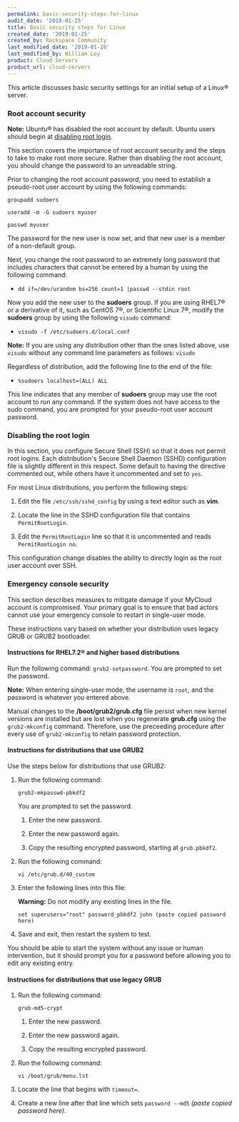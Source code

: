```yaml
---
permalink: basic-security-steps-for-linux
audit_date: '2019-01-25'
title: Basic security steps for Linux
created_date: '2019-01-25'
created_by: Rackspace Community
last_modified_date: '2019-01-28'
last_modified_by: William Loy
product: Cloud Servers
product_url: cloud-servers
---
```


This article discusses basic security settings for an initial setup of a Linux&reg; server.


### Root account security

**Note:** Ubuntu&reg; has disabled the root account by default. Ubuntu users should begin at [disabling root login](#disabling-root-login).

This section covers the importance of root account security and the steps to take to make root more secure.
Rather than disabling the root account, you should change the password to an unreadable string.

Prior to changing the root account password, you need to establish a pseudo-root user account by using the following commands:

  `groupadd sudoers`

  `useradd -m -G sudoers myuser`

  `passwd myuser`

The password for the new user is now set, and that new user is a member of a non-default group.

Next, you change the root password to an extremely long password that includes characters that cannot be entered by a human by using the following command:

- ```dd if=/dev/urandom bs=256 count=1 |passwd --stdin root```

Now you add the new user to the **sudoers** group. If you are using RHEL7&reg; or a derivative of it, such as CentOS 7&reg;, or Scientific Linux 7&reg;, modify the **sudoers** group by using the following ```visudo``` command:

- ```visudo -f /etc/sudoers.d/local.conf```

**Note:** If you are using any distribution other than the ones listed above, use ```visudo``` without any command line parameters as follows: ```visudo```

Regardless of distribution, add the following line to the end of the file:

- ```%sudoers localhost=(ALL) ALL```

This line indicates that any member of **sudoers** group may use the root account to run any command. If the system does not have access to the sudo command, you are prompted for your pseudo-root user account password.

### Disabling the root login

In this section, you configure Secure Shell (SSH) so that it does not permit root logins. Each distribution's Secure Shell Daemon (SSHD) configuration file is slightly different in this respect. Some default to having the directive commented out, while others have it uncommented and set to ```yes```.

For most Linux distributions, you perform the following steps:

1. Edit the file ```/etc/ssh/sshd_config``` by using a text editor such as **vim**.

2. Locate the line in the SSHD configuration file that contains ```PermitRootLogin```.

3. Edit the ```PermitRootLogin``` line so that it is uncommented and reads ```PermitRootLogin no```.

This configuration change disables the ability to directly login as the root user account over SSH.

### Emergency console security

This section describes measures to mitigate damage if your MyCloud account is compromised. Your primary goal is to ensure that bad actors cannot use your emergency console to restart in single-user mode.

These instructions vary based on whether your distribution uses legacy GRUB or GRUB2 bootloader.

#### Instructions for RHEL7.2&reg; and higher based distributions

Run the following command:  ```grub2-setpassword```. You are prompted to set the password.

**Note:** When entering single-user mode, the username is ```root```, and the password is whatever you entered above.

Manual changes to the **/boot/grub2/grub.cfg** file persist when new kernel versions are installed but are lost when you regenerate **grub.cfg** using the ```grub2-mkconfig``` command. Therefore, use the preceeding procedure after every use of ```grub2-mkconfig``` to retain password protection.

#### Instructions for distributions that use GRUB2

Use the steps below for distributions that use GRUB2:

1. Run the following command: 

   `grub2-mkpasswd-pbkdf2`
    
   You are prompted to set the password.

    1. Enter the new password.

    2. Enter the new password again.

    3. Copy the resulting encrypted password, starting at ```grub.pbkdf2```.

2. Run the following command: 

   `vi /etc/grub.d/40_custom`

3. Enter the following lines into this file:

    **Warning:** Do not modify any existing lines in the file.

      `set superusers="root"
       password_pbkdf2 john (paste copied password here)`

4. Save and exit, then restart the system to test.

You should be able to start the system without any issue or human intervention, but it should prompt you for a password before allowing you to edit any existing entry.

#### Instructions for distributions that use legacy GRUB

1. Run the following command: 

   `grub-md5-crypt`

    1. Enter the new password.

    2. Enter the new password again.

    3. Copy the resulting encrypted password.

2. Run the following command: 

   `vi /boot/grub/menu.lst`

3. Locate the line that begins with ```timeout=```.

4. Create a new line after that line which sets ```password --md5``` _(paste copied password here)_.

